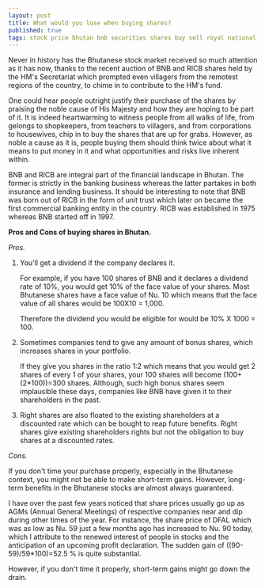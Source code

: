 ```yaml
---
layout: post
title: What would you lose when buying shares?
published: true
tags: stock price bhutan bnb securities shares buy sell royal national bank
---
```


Never in history has the Bhutanese stock market received so much attention as it has now, thanks to the recent auction of BNB and RICB shares held by the HM's Secretariat which prompted even villagers from the remotest regions of the country, to chime in to contribute to the HM's fund. 

One could hear people outright justify their purchase of the shares by praising the noble cause of His Majesty and how they are hoping to be part of it. It is indeed heartwarming to witness people from all walks of life, from gelongs to shopkeepers, from teachers to villagers, and from corporations to housewives, chip in to buy the shares that are up for grabs. However, as noble a cause as it is, people buying them should think twice about what it means to put money in it and what opportunities and risks live inherent within.

BNB and RICB are integral part of the financial landscape in Bhutan. The former is strictly in the banking business whereas the latter partakes in both insurance and lending business. It should be interesting to note that BNB was born out of RICB in the form of unit trust which later on became the first commercial banking entity in the country. RICB was established in 1975 whereas BNB started off in 1997.

**Pros and Cons of buying shares in Bhutan.**

*Pros.*

 1. You'll get a dividend if the company declares it.

	For example, if you have 100 shares of BNB and it declares a dividend rate of 10%, you would get 10% of the face value of your shares. Most Bhutanese shares have a face value of Nu. 10 which means that the face value of all shares would be 100X10 = 1,000.

	Therefore the dividend you would be eligible for would be 10% X 1000 = 100.

 2. Sometimes companies tend to give any amount of bonus shares, which increases shares in your portfolio. 

	If they give you shares in the ratio 1:2 which means that you would get 2 shares of every 1 of your shares, your 100 shares will become (100+(2*100))=300 shares. Although, such high bonus shares seem implausible these days, companies like BNB have given it to their shareholders in the past.

 3. Right shares are also floated to the existing shareholders at a discounted rate which can be bought to reap future benefits. Right shares give existing shareholders rights but not the obligation to buy shares at a discounted rates.

*Cons.*

If you don't time your purchase properly, especially in the Bhutanese context, you might not be able to make short-term gains. However, long-term benefits in the Bhutanese stocks are almost always guaranteed.

I have over the past few years noticed that share prices usually go up as AGMs (Annual General Meetings) of respective companies near and dip during other times of the year. For instance, the share price of DFAL which was as low as Nu. 59 just a few months ago has increased to Nu. 90 today, which I attribute to the renewed interest of people in stocks and the anticipation of an upcoming profit declaration. The sudden gain of ((90-59)/59*100)=52.5 % is quite substantial.

However, if you don't time it properly, short-term gains might go down the drain.



